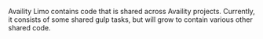 Availity Limo contains code that is shared across Availity projects. Currently, it consists of some shared gulp tasks, but will grow to contain various other shared code.


